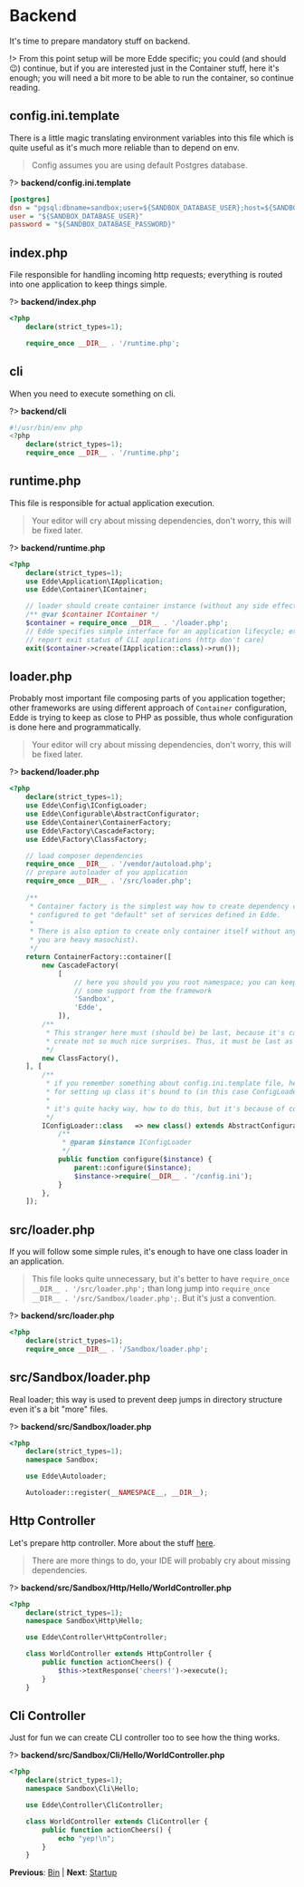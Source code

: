 # Backend 

It's time to prepare mandatory stuff on backend.

!> From this point setup will be more Edde specific; you could (and should :wink:) continue, but if
you are interested just in the Container stuff, here it's enough; you will need a bit more to
be able to run the container, so continue reading.

## config.ini.template

There is a little magic translating environment variables into this file which is quite useful
as it's much more reliable than to depend on env.

> Config assumes you are using default Postgres database.

?> **backend/config.ini.template**

```ini
[postgres]
dsn = "pgsql:dbname=sandbox;user=${SANDBOX_DATABASE_USER};host=${SANDBOX_DATABASE_HOST};port=5432"
user = "${SANDBOX_DATABASE_USER}"
password = "${SANDBOX_DATABASE_PASSWORD}"
```

## index.php

File responsible for handling incoming http requests; everything is routed into one application to keep
things simple.

?> **backend/index.php**

```php
<?php
	declare(strict_types=1);

    require_once __DIR__ . '/runtime.php';
```

## cli

When you need to execute something on cli.

?> **backend/cli**

```php
#!/usr/bin/env php
<?php
	declare(strict_types=1);
	require_once __DIR__ . '/runtime.php';
```

## runtime.php

This file is responsible for actual application execution.

> Your editor will cry about missing dependencies, don't worry, this will be fixed later.

?> **backend/runtime.php**

```php
<?php
	declare(strict_types=1);
	use Edde\Application\IApplication;
	use Edde\Container\IContainer;

	// loader should create container instance (without any side effects)
	/** @var $container IContainer */
	$container = require_once __DIR__ . '/loader.php';
	// Edde specifies simple interface for an application lifecycle; exit is here to
	// report exit status of CLI applications (http don't care)
	exit($container->create(IApplication::class)->run());
```

## loader.php

Probably most important file composing parts of you application together; other frameworks are using different approach of
`Container` configuration, Edde is trying to keep as close to PHP as possible, thus whole configuration is done here and
programmatically.

> Your editor will cry about missing dependencies, don't worry, this will be fixed later.

?> **backend/loader.php**

```php
<?php
	declare(strict_types=1);
	use Edde\Config\IConfigLoader;
	use Edde\Configurable\AbstractConfigurator;
	use Edde\Container\ContainerFactory;
	use Edde\Factory\CascadeFactory;
	use Edde\Factory\ClassFactory;

	// load composer dependencies
	require_once __DIR__ . '/vendor/autoload.php';
	// prepare autoloader of you application
	require_once __DIR__ . '/src/loader.php';
	
	/**
	 * Container factory is the simplest way how to create dependency container; in this particular case container is also
	 * configured to get "default" set of services defined in Edde.
	 *
	 * There is also option to create only container itself without any internal dependencies (not so much recommended except
	 * you are heavy masochist).
	 */
	return ContainerFactory::container([
		new CascadeFactory(
			[
				// here you should you you root namespace; you can keep Edde here if you want to get
				// some support from the framework 
				'Sandbox',
				'Edde',
			]),
		/**
		 * This stranger here must (should be) be last, because it's canHandle method is able to kill a lot of dependencies and
		 * create not so much nice surprises. Thus, it must be last as kind of dependency fallback.
		 */
		new ClassFactory(),
	], [
		/**
		 * if you remember something about config.ini.template file, here we will prepare it for usage; configurator is responsible
         * for setting up class it's bound to (in this case ConfigLoader)
		 *
		 * it's quite hacky way, how to do this, but it's because of config file name specification and to keep things simpler 
		 */
		IConfigLoader::class   => new class() extends AbstractConfigurator {
			/**
			 * @param $instance IConfigLoader
			 */
			public function configure($instance) {
				parent::configure($instance);
				$instance->require(__DIR__ . '/config.ini');
			}
		},
	]);
```

## src/loader.php

If you will follow some simple rules, it's enough to have one class loader in an application.

> This file looks quite unnecessary, but it's better to have `require_once __DIR__ . '/src/loader.php';` than long jump into 
`require_once __DIR__ . '/src/Sandbox/loader.php';`. But it's just a convention. 

?> **backend/src/loader.php**

```php
<?php
	declare(strict_types=1);
	require_once __DIR__ . '/Sandbox/loader.php';
```

## src/Sandbox/loader.php

Real loader; this way is used to prevent deep jumps in directory structure even it's a bit "more" files.

?> **backend/src/Sandbox/loader.php**

```php
<?php
	declare(strict_types=1);
	namespace Sandbox;

	use Edde\Autoloader;

	Autoloader::register(__NAMESPACE__, __DIR__);
```

## Http Controller

Let's prepare http controller. More about the stuff [here](/components/controllers).

> There are more things to do, your IDE will probably cry about missing dependencies.

?> **backend/src/Sandbox/Http/Hello/WorldController.php**

```php
<?php
	declare(strict_types=1);
	namespace Sandbox\Http\Hello;

	use Edde\Controller\HttpController;

	class WorldController extends HttpController {
		public function actionCheers() {
			$this->textResponse('cheers!')->execute();
		}
	}	
```

## Cli Controller

Just for fun we can create CLI controller too to see how the thing works.

?> **backend/src/Sandbox/Cli/Hello/WorldController.php**

```php
<?php
	declare(strict_types=1);
	namespace Sandbox\Cli\Hello;

	use Edde\Controller\CliController;

	class WorldController extends CliController {
		public function actionCheers() {
			echo "yep!\n";
		}
	}	
```

**Previous**: [Bin](/getting-started/bin) | **Next**: [Startup](/getting-started/startup)

